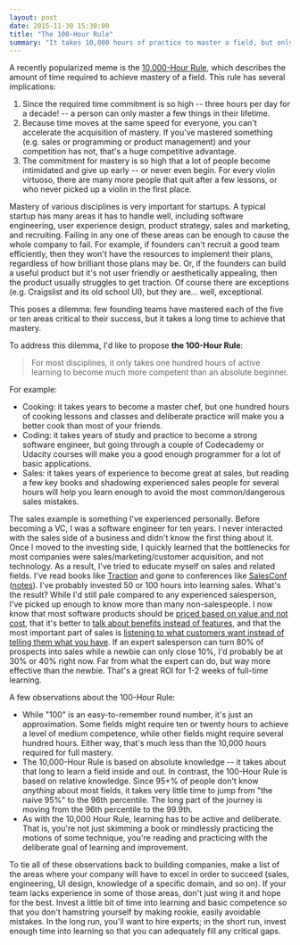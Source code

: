 ```yaml
---
layout: post
date: 2015-11-30 15:30:00
title: "The 100-Hour Rule"
summary: "It takes 10,000 hours of practice to master a field, but only 100 hours to know it better than almost everyone else."
---
```


A recently popularized meme is the <a href="http://www.wisdomgroup.com/blog/10000-hours-of-practice/" target="_blank">10,000-Hour Rule</a>, which describes the amount of time required to achieve mastery of a field. This rule has several implications:

1. Since the required time commitment is so high -- three hours per day for a decade! -- a person can only master a few things in their lifetime.
1. Because time moves at the same speed for everyone, you can't accelerate the acquisition of mastery. If you've mastered something (e.g. sales or programming or product management) and your competition has not, that's a huge competitive advantage.
1. The commitment for mastery is so high that a lot of people become intimidated and give up early -- or never even begin. For every violin virtuoso, there are many more people that quit after a few lessons, or who never picked up a violin in the first place.

Mastery of various disciplines is very important for startups. A typical startup has many areas it has to handle well, including software engineering, user experience design, product strategy, sales and marketing, and recruiting. Failing in any one of these areas can be enough to cause the whole company to fail. For example, if founders can't recruit a good team efficiently, then they won't have the resources to implement their plans, regardless of how brilliant those plans may be. Or, if the founders can build a useful product but it's not user friendly or aesthetically appealing, then the product usually struggles to get traction. Of course there are exceptions (e.g. Craigslist and its old school UI), but they are... well, exceptional.

This poses a dilemma: few founding teams have mastered each of the five or ten areas critical to their success, but it takes a long time to achieve that mastery.

To address this dilemma, I'd like to propose **the 100-Hour Rule**:

> For most disciplines, it only takes one hundred hours of active learning to become much more competent than an absolute beginner.

For example:

- Cooking: it takes years to become a master chef, but one hundred hours of cooking lessons and classes and deliberate practice will make you a better cook than most of your friends.
- Coding: it takes years of study and practice to become a strong software engineer, but going through a couple of Codecademy or Udacity courses will make you a good enough programmer for a lot of basic applications.
- Sales: it takes years of experience to become great at sales, but reading a few key books and shadowing experienced sales people for several hours will help you learn enough to avoid the most common/dangerous sales mistakes.

The sales example is something I've experienced personally. Before becoming a VC, I was a software engineer for ten years. I never interacted with the sales side of a business and didn't know the first thing about it. Once I moved to the investing side, I quickly learned that the bottlenecks for most companies were sales/marketing/customer acquisition, and not technology. As a result, I've tried to educate myself on sales and related fields. I've read books like <a href="http://www.amazon.com/Traction-Startup-Achieve-Explosive-Customer-ebook/dp/B00TY3ZOMS/" target="_blank">Traction</a> and gone to conferences like <a href="http://salesconf.com/" target="_blank">SalesConf</a> (<a href="http://codingvc.com/extensive-notes-from-salesconf/" target="_blank">notes</a>). I've probably invested 50 or 100 hours into learning sales. What's the result? While I'd still pale compared to any experienced salesperson, I've picked up enough to know more than many non-salespeople. I now know that most software products should be <a href="https://en.wikipedia.org/wiki/Value-based_pricing" target="_blank">priced based on value and not cost</a>, that it's better to <a href="http://www.helpscout.net/blog/benefits-sell/" target="_blank">talk about benefits instead of features</a>, and that the most important part of sales is <a href="http://under30ceo.com/sell-by-listening-how-startups-should-be-selling/" target="_blank">listening to what customers want instead of telling them what you have</a>. If an expert salesperson can turn 80% of prospects into sales while a newbie can only close 10%, I'd probably be at 30% or 40% right now. Far from what the expert can do, but way more effective than the newbie. That's a great ROI for 1-2 weeks of full-time learning.

A few observations about the 100-Hour Rule:

- While "100" is an easy-to-remember round number, it's just an approximation. Some fields might require ten or twenty hours to achieve a level of medium competence, while other fields might require several hundred hours. Either way, that's much less than the 10,000 hours required for full mastery.
- The 10,000-Hour Rule is based on absolute knowledge -- it takes about that long to learn a field inside and out. In contrast, the 100-Hour Rule is based on relative knowledge. Since 95+% of people don't know _anything_ about most fields, it takes very little time to jump from "the naive 95%" to the 96th percentile. The long part of the journey is moving from the 96th percentile to the 99.9th.
- As with the 10,000 Hour Rule, learning has to be active and deliberate. That is, you're not just skimming a book or mindlessly practicing the motions of some technique, you're reading and practicing with the deliberate goal of learning and improvement.

To tie all of these observations back to building companies, make a list of the areas where your company will have to excel in order to succeed (sales, engineering, UI design, knowledge of a specific domain, and so on). If your team lacks experience in some of those areas, don't just wing it and hope for the best. Invest a little bit of time into learning and basic competence so that you don't hamstring yourself by making rookie, easily avoidable mistakes. In the long run, you'll want to hire experts; in the short run, invest enough time into learning so that you can adequately fill any critical gaps.